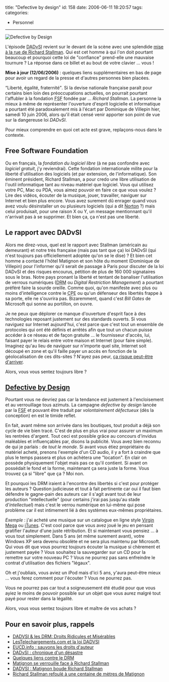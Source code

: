 title: "Defective by design"
id: 158
date: 2006-06-11 18:20:57
tags:
categories:
- Personnel
---

![Defective by Design](https://oncletom.io/images/Internet/defective-by-design.png)

L'épisode <acronym title="Droit d'Auteur et aux Droits Voisins dans la Société de l'Information">DADvSI</acronym> revient sur le devant de la scène avec une splendide [mise à la rue de Richard Stallman](http://www.pcinpact.com/actu/news/29352-Matignon-se-verrouille-face-a-Richard-Stallm.htm). Qui est cet homme à qui l'on doit pourtant beaucoup et pourquoi cette loi de "confiance" prend-elle une mauvaise tournure ? La réponse dans ce billet et au bout de votre clavier ... vous !

**Mise à jour (12/06/2006)** : quelques liens supplémentaires en bas de page pour avoir un regard de la presse et d'autres personnes bien placées.

<!--more-->

<q>Liberté, égalité, fraternité</q>. Si la devise nationale française paraît pour certains bien loin des préoccupations actuelles, on pourrait pourtant l'affubler à la fondation <acronym title="Free Software Foundation">FSF</acronym> fondée par ... _Richard Stallman_. La personne la mieux à même de représenter l'ouverture d'esprit logicielle et informatique a pourtant été paradoxalement mis à l'écart par Dominique de Villepin hier, samedi 10 juin 2006, alors qu'il était censé venir apporter son point de vue sur la dangereuse loi _DADvSI_.

Pour mieux comprendre en quoi cet acte est grave, replaçons-nous dans le contexte.

## Free Software Foundation

Ou en français, la _fondation du logiciel libre_ (à ne pas confondre avec _logiciel gratuit_, j'y reviendrai). Cette fondation internationale milite pour la liberté d'utilisation des logiciels (et par extension, de l'informatique). Son éminent président, Richard Stallman, a pour credo une libre utilisation de l'outil informatique tant au niveau matériel que logiciel. Vous qui utilisez votre PC, Mac ou PDA, vous aimez pouvoir en faire ce que vous voulez ? Lire des vidéos, écouter de la musique, jouer, travailler, naviguer sur Internet et bien plus encore. Vous avez surement dû enrager quand vous avez voulu désinstaller un ou plusieurs logiciels (qui a dit [Norton](http://www.symantec.com/fr/fr/home_homeoffice/products/overview.jsp?pcid=is&pvid=nav2006) ?) mais celui produisait, pour une raison X ou Y, un message mentionnant qu'il n'arrivait pas à se supprimer. Et bien ça, ça n'est pas une liberté.

## Le rapport avec DADvSI

Alors me direz-vous, quel est le rapport avec Stallman (américain au demeurant) et notre très française (mais pas tant que ça) loi DADvSI (qui n'est toujours pas officiellement adoptée qu'on se le dise) ? Et bien cet homme a contacté l'hôtel Matignon et son hôte du moment (Dominique de Villepin) pour l'informer qu'il serait de passage à Paris pour discuter de la loi DADvSI et des risques encourus, pétition de plus de 160 000 signataires sous le bras. Notre pays pronant la liberté et tentant de banaliser l'utilisation de verrous numériques (<acronym title="Digital Right Management">DRM</acronym> ou _Digital Restriction Management_) a pourtant préféré faire la sourde oreille. Comme quoi, qu'on manifeste avec plus ou moins d'intelligence contre le <acronym title="Contrat Première Embauche">CPE</acronym> ou qu'un défenseur des libertés frappe à sa porte, elle ne s'ouvrira pas. Bizaremment, quand c'est _Bill Gates_ de Microsoft qui sonne au portillon, on ouvre.

Je ne peux que déplorer ce manque d'ouverture d'esprit face à des technologies reposant justement sur des standards ouverts. Si vous naviguez sur Internet aujourd'hui, c'est parce que c'est tout un ensemble de protocoles qui ont été définis et arrêtés afin que tout un chacun puisse accéder à ce réseau et de façon gratuite ... le fournisseur d'accès, lui, faisant payer le relais entre votre maison et Internet (pour faire simple). Imaginez qu'au lieu de naviguer sur n'importe quel site, Internet soit découpé en zone et qu'il faille payer un accès en fonction de la géolocalisation de ces dits-sites ? N'ayez pas peur, [ça risque peut-être d'arriver](http://www.pcinpact.com/actu/news/29007-Une-loi-americaine-pour-la-neutralite-du-Net.htm).

Alors, vous vous sentez toujours libre ?

## [Defective by Design](http://www.defectivebydesign.org/)

Pourtant vous ne devriez pas car la tendance est justement à l'encloisement et au verrouillage tous azimuts. La campagne _defective by design_ lancée par la [FSF](http://www.fsf.org/) et pouvant être traduit par _volontairement défectueux_ (dès la conception) en est le timide reflet.

En fait, avant même son arrivée dans les boutiques, tout produit a déjà son cycle de vie bien tracé. C'est de plus en plus vrai pour assurer un maximum les rentrées d'argent. Tout ceci est possible grâce au concours d'invidus maléables et influençables par, disons la publicité. Vous avez bien reconnu de qui je parlais : de _tout le monde_. Si avant vous étiez propriétaire du matériel acheté, prenons l'exemple d'un CD audio, il y a fort à craindre que plus le temps passera et plus on achètera une "location". En clair on possède physiquement l'objet mais pas ce qu'il contient. Si avant on possédait le fond et la forme, maintenant ça sera juste la forme. Vous trouvez ça si "libre" que ça ? Moi non.

Et pourquoi les DRM iraient à l'encontre des libertés si c'est pour protéger les auteurs ? Question judicieuse et tout à fait pertinente car oui il faut bien défendre le gagne-pain des auteurs car il s'agit avant tout de leur production "intellectuelle" (pour certains j'irai pas jusqu'au stade d'_intellectuel_) mais c'est le verrou numérique en lui-même qui pose problème car il est intimement lié à des systèmes eux-mêmes propriétaires.

_Exemple_ : j'ai acheté une musique sur un catalogue en ligne style [Virgin Mega](http://www.virginmega.fr/) ou [iTunes](http://www.apple.com/fr/itunes/). C'est cool parce que vous avez joué le jeu en pensant gratifier l'auteur d'une juste rétribution. Et si maintenant vous pensiez ... à vous tout simplement. Dans 5 ans (et même surement avant), votre Windows XP sera devenu obsolète et ne sera plus maintenu par Microsoft. Qui vous dit que vous pourrez toujours écouter la musique si chèrement et justement payée ? Vous souhaitez la sauvegarder sur un CD pour la remettre sur votre nouveau PC ? Vous ne pourrez pas sans enfreindre le contrat d'utilisation des fichiers "légaux".

Oh et j'oubliais, vous aviez un iPod mais d'ici 5 ans, y'aura peut-être mieux ... vous ferez comment pour l'écouter ? Vous ne pourrez pas.

Vous ne pourrez pas car tout a soigneusement été étudié pour que vous ayiez le moins de pouvoir possible sur un objet que vous aurez malgré tout payé pour rester dans la légalité.

Alors, vous vous sentez toujours libre et maître de vos achats ?

## Pour en savoir plus, rappels

*   [DADVSI & les DRM: Droits Ridicules et Misérables](https://oncletom.io/2006/03/16/dadvsi-drm-droits-ridicules-et-miserables/)
*   [LesTelechargements.com et la loi DADVSI](https://oncletom.io/2006/03/05/lestelechargementscom-et-la-loi-dadvsi/)
*   [EUCD.info : sauvons les droits d'auteur](http://www.eucd.info/)
*   [DADvSI : chronique d'un désastre](http://standblog.org/blog/2006/03/17/93114708-dadvsi-chronique-d-un-desastre)
*   [Quelques liens contre le DRM](http://standblog.org/blog/2006/06/12/93114827-quelques-liens-contre-le-drm)
*   [Matignon se verrouille face à Richard Stallman](http://www.couchet.org/blog/index.php?2006/06/10/164-dadvsi-matignon-se-verrouille-face-a-richard-stallman)
*   [DADVSI : Matignon boude Richard Stallman](http://www.neteco.com/article_20060609174613_dadvsi_matignon_boude_richard_stallman.html)
*   [Richard Stallman refoulé à une centaine de mètres de Matignon](http://www.vnunet.fr/actualite/tpepme_-_business/vie_publique/20060609011)